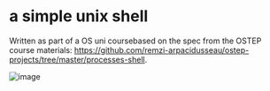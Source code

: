 # a simple unix shell

Written as part of a OS uni coursebased on the spec from the OSTEP course materials: https://github.com/remzi-arpacidusseau/ostep-projects/tree/master/processes-shell.

![image](https://github.com/nibsuoogee/unix-shell/assets/37696410/82d3d5b0-594b-4211-a7a4-1da1f1f74a8d)
